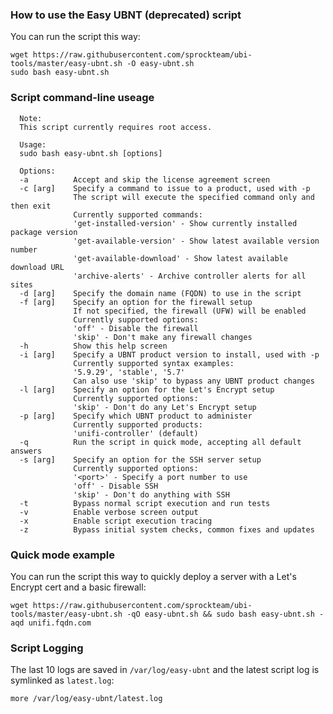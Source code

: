 ### How to use the Easy UBNT (deprecated) script
You can run the script this way:
```console
wget https://raw.githubusercontent.com/sprockteam/ubi-tools/master/easy-ubnt.sh -O easy-ubnt.sh
sudo bash easy-ubnt.sh
```

### Script command-line useage
```console
  Note:
  This script currently requires root access.

  Usage:
  sudo bash easy-ubnt.sh [options]

  Options:
  -a          Accept and skip the license agreement screen
  -c [arg]    Specify a command to issue to a product, used with -p
              The script will execute the specified command only and then exit
              Currently supported commands:
              'get-installed-version' - Show currently installed package version
              'get-available-version' - Show latest available version number
              'get-available-download' - Show latest available download URL
              'archive-alerts' - Archive controller alerts for all sites
  -d [arg]    Specify the domain name (FQDN) to use in the script
  -f [arg]    Specify an option for the firewall setup
              If not specified, the firewall (UFW) will be enabled
              Currently supported options:
              'off' - Disable the firewall
              'skip' - Don't make any firewall changes
  -h          Show this help screen
  -i [arg]    Specify a UBNT product version to install, used with -p
              Currently supported syntax examples:
              '5.9.29', 'stable', '5.7'
              Can also use 'skip' to bypass any UBNT product changes
  -l [arg]    Specify an option for the Let's Encrypt setup
              Currently supported options:
              'skip' - Don't do any Let's Encrypt setup
  -p [arg]    Specify which UBNT product to administer
              Currently supported products:
              'unifi-controller' (default)
  -q          Run the script in quick mode, accepting all default answers
  -s [arg]    Specify an option for the SSH server setup
              Currently supported options:
              '<port>' - Specify a port number to use
              'off' - Disable SSH
              'skip' - Don't do anything with SSH
  -t          Bypass normal script execution and run tests
  -v          Enable verbose screen output
  -x          Enable script execution tracing
  -z          Bypass initial system checks, common fixes and updates
```

### Quick mode example
You can run the script this way to quickly deploy a server with a Let's Encrypt cert and a basic firewall:
```console
wget https://raw.githubusercontent.com/sprockteam/ubi-tools/master/easy-ubnt.sh -qO easy-ubnt.sh && sudo bash easy-ubnt.sh -aqd unifi.fqdn.com
```

### Script Logging
The last 10 logs are saved in `/var/log/easy-ubnt` and the latest script log is symlinked as `latest.log`:
```console
more /var/log/easy-ubnt/latest.log
```

